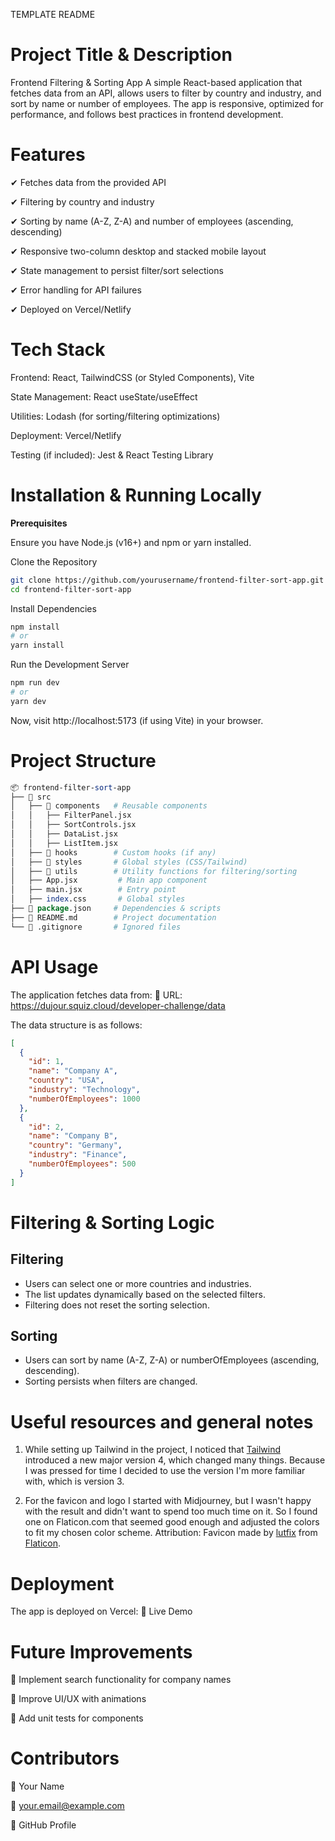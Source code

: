 TEMPLATE README

# Project Title & Description

Frontend Filtering & Sorting App
A simple React-based application that fetches data from an API, allows users to filter by country and industry, and sort by name or number of employees. The app is responsive, optimized for performance, and follows best practices in frontend development.

# Features

✔ Fetches data from the provided API

✔ Filtering by country and industry

✔ Sorting by name (A-Z, Z-A) and number of employees (ascending, descending)

✔ Responsive two-column desktop and stacked mobile layout

✔ State management to persist filter/sort selections

✔ Error handling for API failures

✔ Deployed on Vercel/Netlify

# Tech Stack

Frontend: React, TailwindCSS (or Styled Components), Vite

State Management: React useState/useEffect

Utilities: Lodash (for sorting/filtering optimizations)

Deployment: Vercel/Netlify

Testing (if included): Jest & React Testing Library

# Installation & Running Locally

**Prerequisites**

Ensure you have Node.js (v16+) and npm or yarn installed.

Clone the Repository

```sh
git clone https://github.com/yourusername/frontend-filter-sort-app.git
cd frontend-filter-sort-app
```

Install Dependencies

```sh
npm install
# or
yarn install
```

Run the Development Server

```sh
npm run dev
# or
yarn dev
```

Now, visit http://localhost:5173 (if using Vite) in your browser.

# Project Structure

```perl
📦 frontend-filter-sort-app
├── 📂 src
│   ├── 📂 components   # Reusable components
│   │   ├── FilterPanel.jsx
│   │   ├── SortControls.jsx
│   │   ├── DataList.jsx
│   │   ├── ListItem.jsx
│   ├── 📂 hooks        # Custom hooks (if any)
│   ├── 📂 styles       # Global styles (CSS/Tailwind)
│   ├── 📂 utils        # Utility functions for filtering/sorting
│   ├── App.jsx         # Main app component
│   ├── main.jsx        # Entry point
│   ├── index.css       # Global styles
├── 📜 package.json     # Dependencies & scripts
├── 📜 README.md        # Project documentation
└── 📜 .gitignore       # Ignored files

```

# API Usage

The application fetches data from:
📌 URL: https://dujour.squiz.cloud/developer-challenge/data

The data structure is as follows:

```json
[
  {
    "id": 1,
    "name": "Company A",
    "country": "USA",
    "industry": "Technology",
    "numberOfEmployees": 1000
  },
  {
    "id": 2,
    "name": "Company B",
    "country": "Germany",
    "industry": "Finance",
    "numberOfEmployees": 500
  }
]
```

# Filtering & Sorting Logic

## Filtering

- Users can select one or more countries and industries.
- The list updates dynamically based on the selected filters.
- Filtering does not reset the sorting selection.

## Sorting

- Users can sort by name (A-Z, Z-A) or numberOfEmployees (ascending, descending).
- Sorting persists when filters are changed.

# Useful resources and general notes

1. While setting up Tailwind in the project, I noticed that [Tailwind](https://tailwindcss.com/) introduced a new major version 4, which changed many things. Because I was pressed for time I decided to use the version I'm more familiar with, which is version 3.

2. For the favicon and logo I started with Midjourney, but I wasn't happy with the result and didn't want to spend too much time on it. So I found one on Flaticon.com that seemed good enough and adjusted the colors to fit my chosen color scheme. Attribution: Favicon made by [lutfix](https://www.flaticon.com/authors/lutfix) from [Flaticon](www.flaticon.com).

# Deployment

The app is deployed on Vercel:
🔗 Live Demo

# Future Improvements

🔹 Implement search functionality for company names

🔹 Improve UI/UX with animations

🔹 Add unit tests for components

# Contributors

👤 Your Name

📧 your.email@example.com

🔗 GitHub Profile
